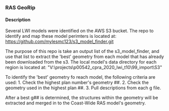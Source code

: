 ### RAS GeoRip

#### Description

Several LWI models were identified on the AWS S3 bucket. The repo to identify and map these model perimters is located at:
https://github.com/mylesmc123/s3_model_finder.git

The purpose of this repo is take an output list of the s3_model_finder, and use that list to extract the 'best' geometry from each model that has already been downloaded from the s3. The local model's data directory for each region is located at: 
"V:\projects\p00542_cpra_2020_lwi_t10\99_import\S3"

To identify the 'best' geometry fo reach model, the following criteria are used:
    1. Check the highest plan number's geometry ##.
    2. Check the geometry used in the highest plan ##.
    3. Pull descriptions from each g file.

After a best g## is determined, the structures within the geometry will be extracted and merged in to the Coast-Wide RAS model's geometry.